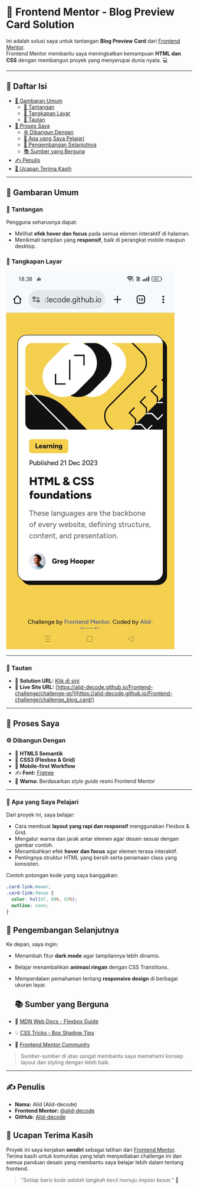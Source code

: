 # 🧩 Frontend Mentor - Blog Preview Card Solution

Ini adalah solusi saya untuk tantangan **Blog Preview Card** dari [Frontend Mentor](https://www.frontendmentor.io/challenges/blog-preview-card-ckPaj01IcS).  
Frontend Mentor membantu saya meningkatkan kemampuan **HTML dan CSS** dengan membangun proyek yang menyerupai dunia nyata. 💻

---

## 📑 Daftar Isi
- [🧠 Gambaran Umum](#-gambaran-umum)
  - [🎯 Tantangan](#-tantangan)
  - [📸 Tangkapan Layar](#-tangkapan-layar)
  - [🔗 Tautan](#-tautan)
- [🧩 Proses Saya](#-proses-saya)
  - [⚙️ Dibangun Dengan](#️-dibangun-dengan)
  - [📘 Apa yang Saya Pelajari](#-apa-yang-saya-pelajari)
  - [🚀 Pengembangan Selanjutnya](#-pengembangan-selanjutnya)
  - [📚 Sumber yang Berguna](#-sumber-yang-berguna)
- [✍️ Penulis](#️-penulis)
- [💬 Ucapan Terima Kasih](#-ucapan-terima-kasih)

---

## 🧠 Gambaran Umum

### 🎯 Tantangan
Pengguna seharusnya dapat:
- Melihat **efek hover dan focus** pada semua elemen interaktif di halaman.  
- Menikmati tampilan yang **responsif**, baik di perangkat mobile maupun desktop.  

### 📸 Tangkapan Layar
![Tampilan hasil proyek](https://raw.githubusercontent.com/Alid-decode/Frontend-challenge/refs/heads/main/challenge_blog_card/Screenshot_2025-10-30-18-38-28-95_40deb401b9ffe8e1df2f1cc5ba480b12.jpg)

---

### 🔗 Tautan
- 🔧 **Solution URL:** [Klik di sini](https://www.frontendmentor.io/solutions/blogcard-M_CRy5Ob4A)
- 🚀 **Live Site URL:** [https://alid-decode.github.io/Frontend-challenge/challenge-qr/](https://alid-decode.github.io/Frontend-challenge/challenge_blog_card/)

---

## 🧩 Proses Saya

### ⚙️ Dibangun Dengan
- 🧱 **HTML5 Semantik**
- 🎨 **CSS3 (Flexbox & Grid)**
- 📱 **Mobile-first Workflow**
- ✍️ **Font:** [Figtree](https://fonts.google.com/specimen/Figtree)
- 🌈 **Warna:** Berdasarkan *style guide* resmi Frontend Mentor

---

### 📘 Apa yang Saya Pelajari
Dari proyek ini, saya belajar:
- Cara membuat **layout yang rapi dan responsif** menggunakan Flexbox & Grid.  
- Mengatur warna dan jarak antar elemen agar desain sesuai dengan gambar contoh.  
- Menambahkan efek **hover dan focus** agar elemen terasa interaktif.  
- Pentingnya struktur HTML yang bersih serta penamaan class yang konsisten.  

Contoh potongan kode yang saya banggakan:
```css
.card-link:hover,
.card-link:focus {
  color: hsl(47, 88%, 63%);
  outline: none;
}
```

## 🚀 Pengembangan Selanjutnya

Ke depan, saya ingin:
- Menambah fitur **dark mode** agar tampilannya lebih dinamis.  
- Belajar menambahkan **animasi ringan** dengan CSS Transitions.  
- Memperdalam pemahaman tentang **responsive design** di berbagai ukuran layar.

  ## 📚 Sumber yang Berguna
- 📘 [MDN Web Docs - Flexbox Guide](https://developer.mozilla.org/en-US/docs/Web/CSS/flex)
- 💡 [CSS Tricks - Box Shadow Tips](https://css-tricks.com/almanac/properties/b/box-shadow/)
- 💬 [Frontend Mentor Community](https://www.frontendmentor.io/community)

> Sumber-sumber di atas sangat membantu saya memahami konsep layout dan styling dengan lebih baik.

---

## ✍️ Penulis
- **Nama:** Alid (Alid-decode)  
- **Frontend Mentor:** [@alid-decode](https://www.frontendmentor.io/profile/Alid-decode)  
- **GitHub:** [Alid-decode](https://github.com/Alid-decode)

## 💬 Ucapan Terima Kasih
Proyek ini saya kerjakan **sendiri** sebagai latihan dari [Frontend Mentor](https://www.frontendmentor.io/).  
Terima kasih untuk komunitas yang telah menyediakan challenge ini dan semua panduan desain yang membantu saya belajar lebih dalam tentang frontend.  

> _“Setiap baris kode adalah langkah kecil menuju impian besar.”_ 🚀
